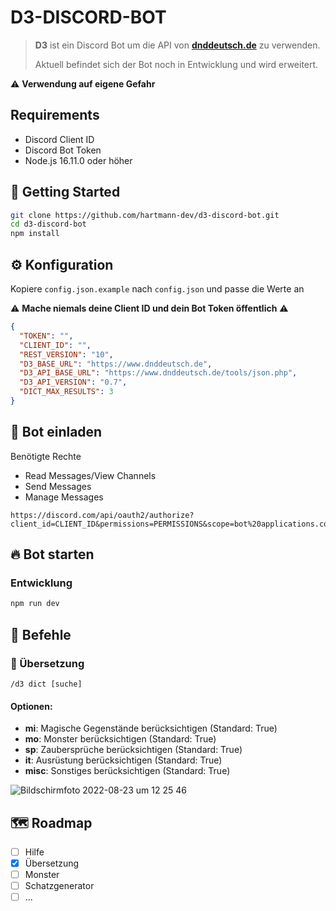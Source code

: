 # D3-DISCORD-BOT

> **D3** ist ein Discord Bot um die API von **[dnddeutsch.de](https://www.dnddeutsch.de/api/)** zu verwenden.
>
> Aktuell befindet sich der Bot noch in Entwicklung und wird erweitert.

⚠️ **Verwendung auf eigene Gefahr**

## Requirements

- Discord Client ID
- Discord Bot Token
- Node.js 16.11.0 oder höher

## 🚀 Getting Started

```sh
git clone https://github.com/hartmann-dev/d3-discord-bot.git
cd d3-discord-bot
npm install
```

## ⚙️ Konfiguration

Kopiere `config.json.example` nach `config.json` und passe die Werte an

⚠️ **Mache niemals deine Client ID und dein Bot Token öffentlich** ⚠️

```json
{
  "TOKEN": "",
  "CLIENT_ID": "",
  "REST_VERSION": "10",
  "D3_BASE_URL": "https://www.dnddeutsch.de",
  "D3_API_BASE_URL": "https://www.dnddeutsch.de/tools/json.php",
  "D3_API_VERSION": "0.7",
  "DICT_MAX_RESULTS": 3
}
```

## 🎂 Bot einladen

Benötigte Rechte

- Read Messages/View Channels
- Send Messages
- Manage Messages

```
https://discord.com/api/oauth2/authorize?client_id=CLIENT_ID&permissions=PERMISSIONS&scope=bot%20applications.commands
```

## 🔥 Bot starten

### Entwicklung

```sh
npm run dev
```

## 📝 Befehle

### 🔎 Übersetzung

`/d3 dict [suche]`

#### Optionen:

- **mi**: Magische Gegenstände berücksichtigen (Standard: True)
- **mo**: Monster berücksichtigen (Standard: True)
- **sp**: Zaubersprüche berücksichtigen (Standard: True)
- **it**: Ausrüstung berücksichtigen (Standard: True)
- **misc**: Sonstiges berücksichtigen (Standard: True)

![Bildschirmfoto 2022-08-23 um 12 25 46](https://user-images.githubusercontent.com/606560/186135518-b009745d-62f0-4fe7-a69f-747608705b58.png)


## 🗺 Roadmap

- [ ] Hilfe
- [x] Übersetzung
- [ ] Monster
- [ ] Schatzgenerator
- [ ] ...
